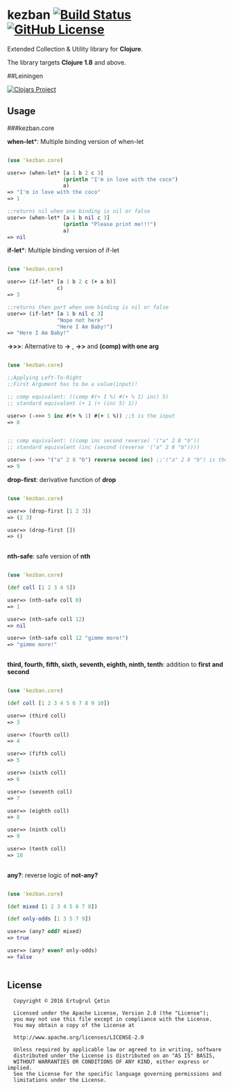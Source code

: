 # kezban [![Build Status](https://travis-ci.org/ertugrulcetin/kezban.svg?branch=master)](https://travis-ci.org/ertugrulcetin/kezban) [![GitHub License](https://img.shields.io/badge/license-Apache-blue.svg)](https://github.com/ertugrulcetin/kezban/blob/master/LICENSE)

Extended Collection & Utility library for **Clojure**.

The library targets **Clojure 1.8** and above.

##Leiningen

[![Clojars Project](https://img.shields.io/clojars/v/kezban.svg)](https://clojars.org/kezban)

## Usage

###kezban.core

**when-let***: Multiple binding version of when-let

```clojure

(use 'kezban.core)

user=> (when-let* [a 1 b 2 c 3]
                  (println "I'm in love with the coco")
                  a)
=> "I'm in love with the coco"
=> 1

;;returns nil when one binding is nil or false
user=> (when-let* [a 1 b nil c 3]
                  (println "Please print me!!!")
                  a)
=> nil                              
```

**if-let***: Multiple binding version of if-let

```clojure

(use 'kezban.core)

user=> (if-let* [a 1 b 2 c (+ a b)]
                c)
=> 3

;;returns then part when one binding is nil or false
user=> (if-let* [a 1 b nil c 3]
                "Nope not here"
                "Here I Am Baby!")
=> "Here I Am Baby!"         
```

**->>>**: Alternative to **->**  ,  **->>**  and  **(comp) with one arg**

```clojure

(use 'kezban.core)

;;Applying Left-To-Right
;;First Argument has to be a value(input)!

;; comp equivalent: ((comp #(+ 1 %) #(+ % 1) inc) 5)
;; standard equivalent (+ 1 (+ (inc 5) 1))

user=> (->>> 5 inc #(+ % 1) #(+ 1 %)) ;;5 is the input
=> 8


;; comp equivalent: ((comp inc second reverse) '("a" 2 8 "b"))
;; standard equivalent (inc (second (reverse '("a" 2 8 "b"))))

user=> (->>> '("a" 2 8 "b") reverse second inc) ;;'("a" 2 8 "b") is the input
=> 9
```

**drop-first**: derivative function of **drop**

```clojure

(use 'kezban.core)

user=> (drop-first [1 2 3])
=> (2 3)

user=> (drop-first [])
=> ()
   
```

**nth-safe**: safe version of **nth**

```clojure

(use 'kezban.core)

(def coll [1 2 3 4 5])

user=> (nth-safe coll 0)
=> 1

user=> (nth-safe coll 12)
=> nil

user=> (nth-safe coll 12 "gimme more!")
=> "gimme more!"
   
```

**third, fourth, fifth, sixth, seventh, eighth, ninth, tenth**: addition to **first and second**

```clojure

(use 'kezban.core)

(def coll [1 2 3 4 5 6 7 8 9 10])

user=> (third coll)
=> 3

user=> (fourth coll)
=> 4

user=> (fifth coll)
=> 5

user=> (sixth coll)
=> 6

user=> (seventh coll)
=> 7

user=> (eighth coll)
=> 8

user=> (ninth coll)
=> 9

user=> (tenth coll)
=> 10
   
```

**any?**: reverse logic of **not-any?**

```clojure

(use 'kezban.core)

(def mixed [1 2 3 4 5 6 7 8])

(def only-odds [1 3 5 7 9])

user=> (any? odd? mixed)
=> true

user=> (any? even? only-odds)
=> false
   
```


## License
```
  Copyright © 2016 Ertuğrul Çetin
  
  Licensed under the Apache License, Version 2.0 (the "License");
  you may not use this file except in compliance with the License.
  You may obtain a copy of the License at
  
  http://www.apache.org/licenses/LICENSE-2.0
  
  Unless required by applicable law or agreed to in writing, software
  distributed under the License is distributed on an "AS IS" BASIS,
  WITHOUT WARRANTIES OR CONDITIONS OF ANY KIND, either express or implied.
  See the License for the specific language governing permissions and
  limitations under the License.
```
